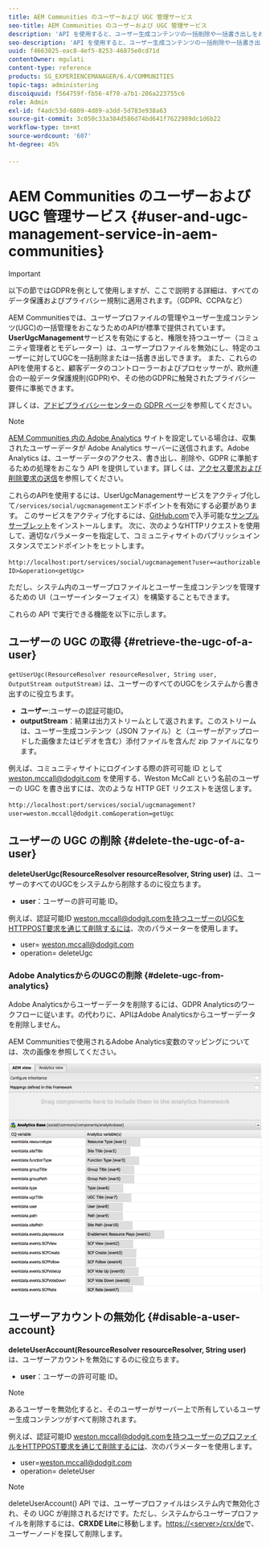 ```yaml
---
title: AEM Communities のユーザーおよび UGC 管理サービス
seo-title: AEM Communities のユーザーおよび UGC 管理サービス
description: 'API を使用すると、ユーザー生成コンテンツの一括削除や一括書き出しをおこなったり、ユーザーアカウントを無効化したりできます。 '
seo-description: 'API を使用すると、ユーザー生成コンテンツの一括削除や一括書き出しをおこなったり、ユーザーアカウントを無効化したりできます。 '
uuid: f4663825-eac8-4ef5-8253-46875e0cd71d
contentOwner: mgulati
content-type: reference
products: SG_EXPERIENCEMANAGER/6.4/COMMUNITIES
topic-tags: administering
discoiquuid: f564759f-fb56-4f70-a7b1-286a223755c6
role: Admin
exl-id: f4adc53d-6809-4d89-a3dd-5d783e938a63
source-git-commit: 3c050c33a384d586d74bd641f7622989dc1d6b22
workflow-type: tm+mt
source-wordcount: '607'
ht-degree: 45%

---
```


# AEM Communities のユーザーおよび UGC 管理サービス {#user-and-ugc-management-service-in-aem-communities}

>[!IMPORTANT]
>
>以下の節ではGDPRを例として使用しますが、ここで説明する詳細は、すべてのデータ保護およびプライバシー規制に適用されます。（GDPR、CCPAなど）

AEM Communitiesでは、ユーザープロファイルの管理やユーザー生成コンテンツ(UGC)の一括管理をおこなうためのAPIが標準で提供されています。 **UserUgcManagement**&#x200B;サービスを有効にすると、権限を持つユーザー（コミュニティ管理者とモデレーター）は、ユーザープロファイルを無効にし、特定のユーザーに対してUGCを一括削除または一括書き出しできます。 また、これらのAPIを使用すると、顧客データのコントローラーおよびプロセッサーが、欧州連合の一般データ保護規則(GDPR)や、その他のGDPRに触発されたプライバシー要件に準拠できます。

詳しくは、[アドビプライバシーセンターの GDPR ページ](https://www.adobe.com/jp/privacy/general-data-protection-regulation.html)を参照してください。

>[!NOTE]
>
>[AEM Communities 内の Adobe Analytics](analytics.md) サイトを設定している場合は、収集されたユーザーデータが Adobe Analytics サーバーに送信されます。Adobe Analytics は、ユーザーデータのアクセス、書き出し、削除や、GDPR に準拠するための処理をおこなう API を提供しています。詳しくは、[アクセス要求および削除要求の送信](https://docs.adobe.com/content/help/en/analytics/admin/data-governance/gdpr-submit-access-delete.html)を参照してください。

これらのAPIを使用するには、UserUgcManagementサービスをアクティブ化して`/services/social/ugcmanagement`エンドポイントを有効にする必要があります。 このサービスをアクティブ化するには、[GitHub.com](https://github.com/Adobe-Marketing-Cloud/aem-communities-ugc-migration/tree/main/bundles/communities-ugc-management-servlet)で入手可能な[サンプルサーブレット](https://github.com/Adobe-Marketing-Cloud/aem-communities-ugc-migration/tree/main/bundles/communities-ugc-management-servlet)をインストールします。 次に、次のようなHTTPリクエストを使用して、適切なパラメーターを指定して、コミュニティサイトのパブリッシュインスタンスでエンドポイントをヒットします。

`http://localhost:port/services/social/ugcmanagement?user=<authorizable ID>&operation<getUgc>`

ただし、システム内のユーザープロファイルとユーザー生成コンテンツを管理するための UI（ユーザーインターフェイス）を構築することもできます。

これらの API で実行できる機能を以下に示します。

## ユーザーの UGC の取得 {#retrieve-the-ugc-of-a-user}

`getUserUgc(ResourceResolver resourceResolver, String user, OutputStream outputStream)` は、ユーザーのすべてのUGCをシステムから書き出すのに役立ちます。

* **ユーザー**:ユーザーの認証可能ID。
* **outputStream**：結果は出力ストリームとして返されます。このストリームは、ユーザー生成コンテンツ（JSON ファイル）と（ユーザーがアップロードした画像またはビデオを含む）添付ファイルを含んだ zip ファイルになります。

例えば、コミュニティサイトにログインする際の許可可能 ID として weston.mccall@dodgit.com を使用する、Weston McCall という名前のユーザーの UGC を書き出すには、次のような HTTP GET リクエストを送信します。

`http://localhost:port/services/social/ugcmanagement?user=weston.mccall@dodgit.com&operation=getUgc`

## ユーザーの UGC の削除 {#delete-the-ugc-of-a-user}

**deleteUserUgc(ResourceResolver resourceResolver, String user)** は、ユーザーのすべてのUGCをシステムから削除するのに役立ちます。

* **user**：ユーザーの許可可能 ID。

例えば、認証可能ID weston.mccall@dodgit.comを持つユーザーのUGCをHTTPPOST要求を通じて削除するには、次のパラメーターを使用します。

* user= weston.mccall@dodgit.com
* operation= deleteUgc

### Adobe AnalyticsからのUGCの削除 {#delete-ugc-from-analytics}

Adobe Analyticsからユーザーデータを削除するには、GDPR Analyticsのワークフローに従います。の代わりに、APIはAdobe Analyticsからユーザーデータを削除しません。

AEM Communitiesで使用されるAdobe Analytics変数のマッピングについては、次の画像を参照してください。

![Adobe AnalyticsのAEM communities変数マッピング](assets/Analytics-Communities-Mapping.png)

## ユーザーアカウントの無効化 {#disable-a-user-account}

**deleteUserAccount(ResourceResolver resourceResolver, String user)** は、ユーザーアカウントを無効にするのに役立ちます。

* **user**：ユーザーの許可可能 ID。

>[!NOTE]
>
>あるユーザーを無効化すると、そのユーザーがサーバー上で所有しているユーザー生成コンテンツがすべて削除されます。

例えば、認証可能ID weston.mccall@dodgit.comを持つユーザーのプロファイルをHTTPPOST要求を通じて削除するには、次のパラメーターを使用します。

* user=weston.mccall@dodgit.com
* operation= deleteUser

>[!NOTE]
>
>deleteUserAccount() API では、ユーザープロファイルはシステム内で無効化され、その UGC が削除されるだけです。ただし、システムからユーザープロファイルを削除するには、**CRXDE Lite**&#x200B;に移動します。[https://&lt;server>/crx/de](http://localhost:4502/crx/de)で、ユーザーノードを探して削除します。
